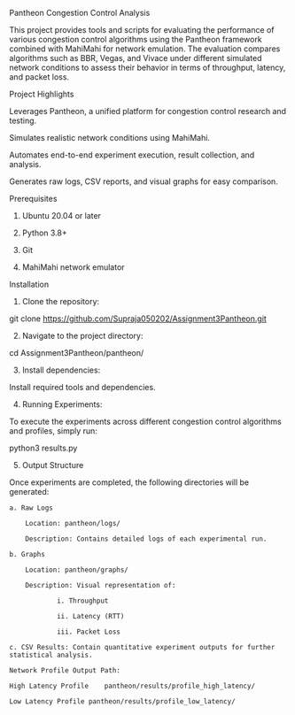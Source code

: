 Pantheon Congestion Control Analysis

This project provides tools and scripts for evaluating the performance of various congestion control algorithms using the Pantheon framework combined with MahiMahi for network emulation. The evaluation compares algorithms such as BBR, Vegas, and Vivace under different simulated network conditions to assess their behavior in terms of throughput, latency, and packet loss.


Project Highlights

Leverages Pantheon, a unified platform for congestion control research and testing.

Simulates realistic network conditions using MahiMahi.

Automates end-to-end experiment execution, result collection, and analysis.

Generates raw logs, CSV reports, and visual graphs for easy comparison.


Prerequisites

1. Ubuntu 20.04 or later

2. Python 3.8+

3. Git

4. MahiMahi network emulator


Installation

1. Clone the repository:

git clone https://github.com/Supraja050202/Assignment3Pantheon.git


2. Navigate to the project directory:

cd Assignment3Pantheon/pantheon/


3. Install dependencies:

Install required tools and dependencies.


4. Running Experiments:

To execute the experiments across different congestion control algorithms and profiles, simply run:

python3 results.py


5. Output Structure

Once experiments are completed, the following directories will be generated:

	a. Raw Logs

		Location: pantheon/logs/

		Description: Contains detailed logs of each experimental run.

	b. Graphs

		Location: pantheon/graphs/

		Description: Visual representation of:

				i. Throughput

				ii. Latency (RTT)

				iii. Packet Loss

	c. CSV Results: Contain quantitative experiment outputs for further statistical analysis.

	Network Profile	Output Path:

	High Latency Profile	pantheon/results/profile_high_latency/

	Low Latency Profile	pantheon/results/profile_low_latency/
